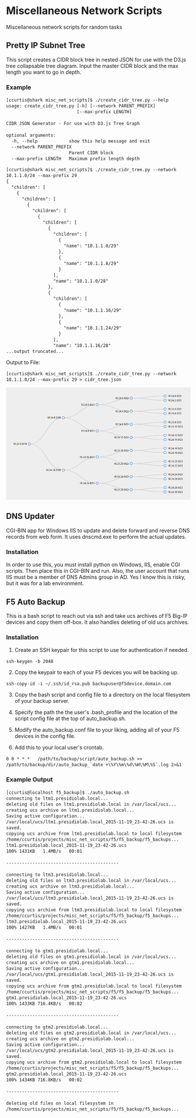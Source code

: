 # Miscellaneous Network Scripts
Miscellaneous network scripts for random tasks

## Pretty IP Subnet Tree
This script creates a CIDR block tree in nested JSON for use with the D3.js tree collapsable tree diagram.  Input the master CIDR block and the max length you want to go in depth.

### Example

```
[ccurtis@shark misc_net_scripts]$ ./create_cidr_tree.py --help
usage: create_cidr_tree.py [-h] [--network PARENT_PREFIX]
                           [--max-prefix LENGTH]

CIDR JSON Generator - For use with D3.js Tree Graph

optional arguments:
  -h, --help            show this help message and exit
  --network PARENT_PREFIX
                        Parent CIDR block
  --max-prefix LENGTH   Maximum prefix length depth
```

```
[ccurtis@shark misc_net_scripts]$ ./create_cidr_tree.py --network 10.1.1.0/24 --max-prefix 29
{
  "children": [
    {
      "children": [
        {
          "children": [
            {
              "children": [
                {
                  "children": [
                    {
                      "name": "10.1.1.0/29"
                    },
                    {
                      "name": "10.1.1.8/29"
                    }
                  ],
                  "name": "10.1.1.0/28"
                },
                {
                  "children": [
                    {
                      "name": "10.1.1.16/29"
                    },
                    {
                      "name": "10.1.1.24/29"
                    }
                  ],
                  "name": "10.1.1.16/28"
...output truncated...
```

Output to File:
```
[ccurtis@shark misc_net_scripts]$ ./create_cidr_tree.py --network 10.1.1.0/24 --max-prefix 29 > cidr_tree.json
```

![Alt text](/create_cidr_tree.png?raw=true "CIDR Tree in D3.js Tree Graph")

## DNS Updater

CGI-BIN app for Windows IIS to update and delete forward and reverse DNS records from web form.  It uses dnscmd.exe to perform the actual updates.

### Installation

In order to use this, you must install python on Windows, IIS, enable CGI scripts.  Then place this in CGI-BIN and run.  Also, the user account that runs IIS must be a member of DNS Admins group in AD.  Yes I know this is risky, but it was for a lab environment.

## F5 Auto Backup

This is a bash script to reach out via ssh and take ucs archives of F5 Big-IP devices and copy them off-box.  It also handles deleting of old ucs archives.

### Installation

1) Create an SSH keypair for this script to use for authentication if needed.
```
ssh-keygen -b 2048
```
2) Copy the keypair to each of your F5 devices you will be backing up.
```
ssh-copy-id -i ~/.ssh/id_rsa.pub backupuser@f5device.domain.com
```
3) Copy the bash script and config file to a directory on the local filesystem of your backup server.

4) Specify the path the the user's .bash_profile and the location of the script config file at the top of auto_backup.sh.

5) Modify the auto_backup.conf file to your liking, adding all of your F5 devices in the config file.

6) Add this to your local user's crontab.
```
0 0 * * *	/path/to/backup/script/auto_backup.sh >> /path/to/backup/dir/auto_backup_`date +\%Y\%m\%d\%H\%M\%S`.log 2>&1
```

### Example Output

```
[ccurtis@localhost f5_backup]$ ./auto_backup.sh 
connecting to ltm1.presidiolab.local...
deleting old files on ltm1.presidiolab.local in /var/local/ucs...
creating ucs archive on ltm1.presidiolab.local...
Saving active configuration...
/var/local/ucs/ltm1.presidiolab.local_2015-11-19_23-42-26.ucs is saved.
copying ucs archive from ltm1.presidiolab.local to local filesystem /home/ccurtis/projects/misc_net_scripts/f5/f5_backup/f5_backups...
ltm1.presidiolab.local_2015-11-19_23-42-26.ucs                                                                                                                      100% 1431KB   1.4MB/s   00:01    

-------------------------------------------

connecting to ltm3.presidiolab.local...
deleting old files on ltm3.presidiolab.local in /var/local/ucs...
creating ucs archive on ltm3.presidiolab.local...
Saving active configuration...
/var/local/ucs/ltm3.presidiolab.local_2015-11-19_23-42-26.ucs is saved.
copying ucs archive from ltm3.presidiolab.local to local filesystem /home/ccurtis/projects/misc_net_scripts/f5/f5_backup/f5_backups...
ltm3.presidiolab.local_2015-11-19_23-42-26.ucs                                                                                                                      100% 1427KB   1.4MB/s   00:01    

-------------------------------------------

connecting to gtm1.presidiolab.local...
deleting old files on gtm1.presidiolab.local in /var/local/ucs...
creating ucs archive on gtm1.presidiolab.local...
Saving active configuration...
/var/local/ucs/gtm1.presidiolab.local_2015-11-19_23-42-26.ucs is saved.
copying ucs archive from gtm1.presidiolab.local to local filesystem /home/ccurtis/projects/misc_net_scripts/f5/f5_backup/f5_backups...
gtm1.presidiolab.local_2015-11-19_23-42-26.ucs                                                                                                                      100% 1433KB 716.4KB/s   00:02    

-------------------------------------------

connecting to gtm2.presidiolab.local...
deleting old files on gtm2.presidiolab.local in /var/local/ucs...
creating ucs archive on gtm2.presidiolab.local...
Saving active configuration...
/var/local/ucs/gtm2.presidiolab.local_2015-11-19_23-42-26.ucs is saved.
copying ucs archive from gtm2.presidiolab.local to local filesystem /home/ccurtis/projects/misc_net_scripts/f5/f5_backup/f5_backups...
gtm2.presidiolab.local_2015-11-19_23-42-26.ucs                                                                                                                      100% 1434KB 716.8KB/s   00:02    

-------------------------------------------

deleting old files on local filesystem in /home/ccurtis/projects/misc_net_scripts/f5/f5_backup/f5_backups...
```
